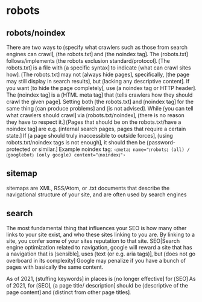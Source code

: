 
# robots

## robots/noindex

There are two ways to ⟮specify what crawlers such as those from search engines can crawl⟯, ⟮the robots.txt⟯ and ⟮the noindex tag⟯. 
The ⟮robots.txt⟯ follows/implements ⟮the robots exclusion standard/protocol⟯. 
⟮The robots.txt⟯ is a file with ⟮a specific syntax⟯ to indicate ⟮what can crawl sites how⟯. 
⟮The robots.txt⟯ may not ⟮always hide pages⟯, specifically, ⟮the page may still display in search results⟯, but ⟮lacking any descriptive content⟯. If you want ⟮to hide the page completely⟯, use ⟮a noindex tag or HTTP header⟯. 
The ⟮noindex tag⟯ is a ⟮HTML meta tag⟯ that ⟮tells crawlers how they should crawl the given page⟯. 
Setting both ⟮the robots.txt⟯ and ⟮noindex tag⟯ for the same thing ⟮can produce problems⟯ and ⟮is not advised⟯. 
While ⟮you can tell what crawlers should crawl⟯ via ⟮robots.txt/noindex⟯, ⟮there is no reason they have to respect it.⟯ 
⟮Pages that should be on the robots.txt/have a noindex tag⟯ are e.g. ⟮internal search pages, pages that require a certain state.⟯ 
If ⟮a page should truly inaccessible to outside forces⟯, ⟮using robots.txt/noindex tags is not enough⟯, it should then be ⟮password-protected or similar.⟯ 
Example noindex tag: `‹⟮meta⟯ name="⟮robots⟯ (all) / ⟮googlebot⟯ (only google) content="⟮noindex⟯"›` 

## sitemap

sitemaps are XML, RSS/Atom, or .txt documents that describe the navigational structure of your site, and are often used by search engines

## search

The most fundamental thing that influences your SEO is how many other links to your site exist, and who these sites linking to you are.
By linking to a site, you confer some of your sites reputation to that site.
SEO|Search engine optimization
related to navigation, google will reward a site that has a navigation that is ⟮sensible⟯, uses ⟮text (or e.g. aria tags)⟯, but ⟮does not go overboard in its complexity⟯
Google may penalize if you have a bunch of pages with basically the same content.

As of 2021, ⟮stuffing keywords⟯ in places is ⟮no longer effective⟯ for ⟮SEO⟯ 
As of 2021, for ⟮SEO⟯, ⟮a page title/ description⟯ should be ⟮descriptive of the page content⟯ and ⟮distinct from other page titles⟯. 
